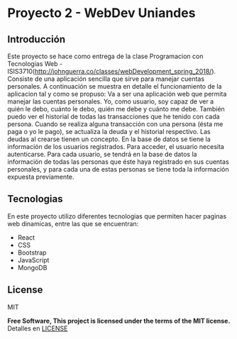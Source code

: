 # Proyecto 2 - WebDev Uniandes

## Introducción

Este proyecto se hace como entrega de la clase
Programacion con Tecnologias Web - ISIS3710(http://johnguerra.co/classes/webDevelopment_spring_2018/). Consiste de una aplicación sencilla que sirve para manejar cuentas personales. A continuación se muestra en detalle el funcionamiento de la aplicacion tal y como se propuso:
 Va a ser una aplicación web que permita manejar las cuentas personales. Yo, como usuario, soy capaz de ver a quién le debo, cuánto le debo, quién me debe y cuánto me debe. También puedo ver el historial de todas las transacciones que he tenido con cada persona. Cuando se realiza alguna transacción con una persona (ésta me paga o yo le pago), se actualiza la deuda y el historial respectivo. Las deudas al crearse tienen un concepto. En la base de datos se tiene la información de los usuarios registrados. Para acceder, el usuario necesita autenticarse. Para cada usuario, se tendrá en la base de datos la información de todas las personas que éste haya registrado en sus cuentas personales, y para cada una de estas personas se tiene toda la información expuesta previamente.

## Tecnologias

En este proyecto utilizo diferentes tecnologias que permiten hacer paginas web dinamicas, entre las que se encuentran:

  - React 
  - CSS
  - Bootstrap
  - JavaScript
  - MongoDB

License
----

MIT


**Free Software, This project is licensed under the terms of the MIT license.**
Detalles en [LICENSE](https://github.com/jcpinilla/proyecto-2/blob/master/LICENSE)
